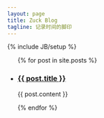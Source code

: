 ```yaml
---
layout: page
title: Zuck Blog
tagline: 记录时间的脚印
---
```

{% include JB/setup %}

<ul class="posts">
  {% for post in site.posts %}
    <li>
      <a href="{{ BASE_PATH }}{{ post.url }}"><h3>{{ post.title }}</h3></a>
      <p>{{ post.content }}</p>
    </li>
  {% endfor %}
</ul>



